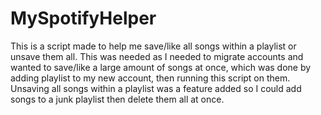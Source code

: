 # MySpotifyHelper
This is a script made to help me save/like all songs within a playlist or unsave them all. 
This was needed as I needed to migrate accounts and wanted to save/like a large amount of songs at once, 
which was done by adding playlist to my new account, then running this script on them. Unsaving all songs within a playlist
was a feature added so I could add songs to a junk playlist then delete them all at once.
